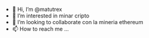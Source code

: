 - 👋 Hi, I’m @matutrex
- 👀 I’m interested in minar cripto                                                       
- 💞️ I’m looking to collaborate con la mineria ethereum
- 📫 How to reach me ...

<!---
matutrex/matutrex is a ✨ special ✨ repository because its `README.md` (this file) appears on your GitHub profile.
You can click the Preview link to take a look at your changes.
--->
